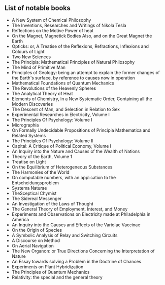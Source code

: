 <h2> List of notable books </h2>

<ul>

 <li><a target="_blank" href="https://github.com/manjunath5496/Antiquarian-Science-Books/blob/master/ans(1).pdf" style="text-decoration:none;">A New System of Chemical Philosophy</a></li>


 <li><a target="_blank" href="https://github.com/manjunath5496/Antiquarian-Science-Books/blob/master/ans(2).pdf" style="text-decoration:none;">The Inventions, Researches and Writings of Nikola Tesla</a></li>

<li><a target="_blank" href="https://github.com/manjunath5496/Antiquarian-Science-Books/blob/master/ans(3).pdf" style="text-decoration:none;">Reflections on the Motive Power of heat</a></li>
 <li><a target="_blank" href="https://github.com/manjunath5496/Antiquarian-Science-Books/blob/master/ans(4).pdf" style="text-decoration:none;">On the Magnet, Magnetick Bodies Also, and on the Great Magnet the Earth</a></li>                              
<li><a target="_blank" href="https://github.com/manjunath5496/Antiquarian-Science-Books/blob/master/ans(5).pdf" style="text-decoration:none;">Opticks: or, A Treatise of the Reflexions, Refractions, Inflexions and Colours of Light </a></li>
<li><a target="_blank" href="https://github.com/manjunath5496/Antiquarian-Science-Books/blob/master/ans(6).pdf" style="text-decoration:none;">
Two New Sciences </a></li>
 <li><a target="_blank" href="https://github.com/manjunath5496/Antiquarian-Science-Books/blob/master/ans(7).pdf" style="text-decoration:none;">The Principia: Mathematical Principles of Natural Philosophy</a></li>

 <li><a target="_blank" href="https://github.com/manjunath5496/Antiquarian-Science-Books/blob/master/ans(8).pdf" style="text-decoration:none;"> The Mind of Primitive Man</a></li>
   <li><a target="_blank" href="https://github.com/manjunath5496/Antiquarian-Science-Books/blob/master/ans(9).pdf" style="text-decoration:none;">Principles of Geology: being an attempt to explain the former changes of the Earth's surface, by reference to causes now in operation</a></li>
  
   
 <li><a target="_blank" href="https://github.com/manjunath5496/Antiquarian-Science-Books/blob/master/ans(10).pdf" style="text-decoration:none;">Mathematical Foundations of Quantum Mechanics</a></li>                              
<li><a target="_blank" href="https://github.com/manjunath5496/Antiquarian-Science-Books/blob/master/ans(11).pdf" style="text-decoration:none;">The Revolutions of the Heavenly Spheres</a></li>
<li><a target="_blank" href="https://github.com/manjunath5496/Antiquarian-Science-Books/blob/master/ans(12).pdf" style="text-decoration:none;">The Analytical
Theory of Heat</a></li>
<li><a target="_blank" href="https://github.com/manjunath5496/Antiquarian-Science-Books/blob/master/ans(13).pdf" style="text-decoration:none;">Elements of Chemistry, In a New Systematic Order, Containing all the Modern Discoveries</a></li>

<li><a target="_blank" href="https://github.com/manjunath5496/Antiquarian-Science-Books/blob/master/ans(14).pdf" style="text-decoration:none;">The Descent of Man, and Selection in Relation to Sex</a></li>
                              
<li><a target="_blank" href="https://github.com/manjunath5496/Antiquarian-Science-Books/blob/master/ans(15).pdf" style="text-decoration:none;">Experimental Researches in Electricity, Volume I</a></li>

<li><a target="_blank" href="https://github.com/manjunath5496/Antiquarian-Science-Books/blob/master/ans(16).pdf" style="text-decoration:none;">The Principles Of Psychology:
Volume I</a></li>

  <li><a target="_blank" href="https://github.com/manjunath5496/Antiquarian-Science-Books/blob/master/ans(17).pdf" style="text-decoration:none;">Micrographia</a></li>   
  
<li><a target="_blank" href="https://github.com/manjunath5496/Antiquarian-Science-Books/blob/master/ans(18).pdf" style="text-decoration:none;">On Formally Undecidable Propositions of Principia Mathematica and Related Systems</a></li> 

  
<li><a target="_blank" href="https://github.com/manjunath5496/Antiquarian-Science-Books/blob/master/ans(19).pdf" style="text-decoration:none;">The Principles Of Psychology:
Volume II</a></li> 

<li><a target="_blank" href="https://github.com/manjunath5496/Antiquarian-Science-Books/blob/master/ans(20).pdf" style="text-decoration:none;"> Capital: A Critique of Political Economy, Volume I</a></li>

<li><a target="_blank" href="https://github.com/manjunath5496/Antiquarian-Science-Books/blob/master/ans(21).pdf" style="text-decoration:none;">An Inquiry into the Nature and Causes of the Wealth of Nations</a></li>
<li><a target="_blank" href="https://github.com/manjunath5496/Antiquarian-Science-Books/blob/master/ans(22).pdf" style="text-decoration:none;">Theory of the Earth, Volume 1</a></li> 
 <li><a target="_blank" href="https://github.com/manjunath5496/Antiquarian-Science-Books/blob/master/ans(23).pdf" style="text-decoration:none;">Treatise on Light</a></li> 
 

   <li><a target="_blank" href="https://github.com/manjunath5496/Antiquarian-Science-Books/blob/master/ans(24).pdf" style="text-decoration:none;">On the Equilibrium of Heterogeneous Substances</a></li>
 
   <li><a target="_blank" href="https://github.com/manjunath5496/Antiquarian-Science-Books/blob/master/ans(25).pdf" style="text-decoration:none;">The Harmonies of the World</a></li>                              
 <li><a target="_blank" href="https://github.com/manjunath5496/Antiquarian-Science-Books/blob/master/ans(26).pdf" style="text-decoration:none;">On computable numbers, with an application to the Entscheidungsproblem</a></li>
 <li><a target="_blank" href="https://github.com/manjunath5496/Antiquarian-Science-Books/blob/master/ans(27).pdf" style="text-decoration:none;">Systema Naturae</a></li>
   
 
   <li><a target="_blank" href="https://github.com/manjunath5496/Antiquarian-Science-Books/blob/master/ans(28).pdf" style="text-decoration:none;">TheSceptical Chymist</a></li>
 
   <li><a target="_blank" href="https://github.com/manjunath5496/Antiquarian-Science-Books/blob/master/ans(29).pdf" style="text-decoration:none;">The Sidereal Messenger</a></li>                              

  <li><a target="_blank" href="https://github.com/manjunath5496/Antiquarian-Science-Books/blob/master/ans(30).pdf" style="text-decoration:none;">An Investigation of the Laws of Thought </a></li>
 
   <li><a target="_blank" href="https://github.com/manjunath5496/Antiquarian-Science-Books/blob/master/ans(31).pdf" style="text-decoration:none;">The General Theory of Employment, Interest, and Money</a></li> 
    <li><a target="_blank" href="https://github.com/manjunath5496/Antiquarian-Science-Books/blob/master/ans(32).pdf" style="text-decoration:none;">Experiments and Observations on Electricity made at Philadelphia in America</a></li> 

   <li><a target="_blank" href="https://github.com/manjunath5496/Antiquarian-Science-Books/blob/master/ans(33).pdf" style="text-decoration:none;">An Inquiry into the Causes and Effects of the Variolae Vaccinae</a></li>                              

  <li><a target="_blank" href="https://github.com/manjunath5496/Antiquarian-Science-Books/blob/master/ans(34).pdf" style="text-decoration:none;">On the Origin of Species</a></li> 
 
  <li><a target="_blank" href="https://github.com/manjunath5496/Antiquarian-Science-Books/blob/master/ans(35).pdf" style="text-decoration:none;">A Symbolic Analysis of Relay and Switching Circuits</a></li> 

  <li><a target="_blank" href="https://github.com/manjunath5496/Antiquarian-Science-Books/blob/master/ans(36).pdf" style="text-decoration:none;">A Discourse on Method</a></li> 
 
<li><a target="_blank" href="https://github.com/manjunath5496/Antiquarian-Science-Books/blob/master/ans(37).pdf" style="text-decoration:none;">On Aerial Navigation</a></li>
 <li><a target="_blank" href="https://github.com/manjunath5496/Antiquarian-Science-Books/blob/master/ans(38).pdf" style="text-decoration:none;">The New Organon: or True Directions Concerning the Interpretation of Nature</a></li>
<li><a target="_blank" href="https://github.com/manjunath5496/Antiquarian-Science-Books/blob/master/ans(39).pdf" style="text-decoration:none;">An Essay towards solving a Problem in the Doctrine of Chances</a></li>
 <li><a target="_blank" href="https://github.com/manjunath5496/Antiquarian-Science-Books/blob/master/ans(40).pdf" style="text-decoration:none;">Experiments on Plant Hybridization</a></li>   
 
 <li><a target="_blank" href="https://github.com/manjunath5496/Antiquarian-Science-Books/blob/master/ans(41).pdf" style="text-decoration:none;">The Principles of Quantum Mechanics</a></li>
 <li><a target="_blank" href="https://github.com/manjunath5496/Antiquarian-Science-Books/blob/master/ans(42).pdf" style="text-decoration:none;">Relativity: the special and the general theory</a></li>   
 
 
 
 
</ul>
  
  
  
